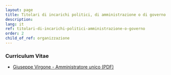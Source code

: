 ```yaml
---
layout: page
title: Titolari di incarichi politici, di amministrazione o di governo
description: 
lang: it
ref: titolari-di-incarichi-politici-amministrazione-o-governo
order: 2
child_of_ref: organizzazione
---
```


### Curriculum Vitae

* [Giuseppe Virgone - Amministratore unico (PDF)](Giuseppe_Virgone_CV.pdf)
